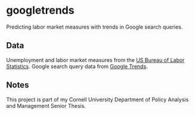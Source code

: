 # googletrends
Predicting labor market measures with trends in Google search queries.

## Data
Unemployment and labor market measures from the [US Bureau of Labor Statistics](https://www.bls.gov/).
Google search query data from [Google Trends](https://trends.google.com/trends/?geo=US).

## Notes
This project is part of my Cornell University Department of Policy Analysis and Management Senior Thesis.
